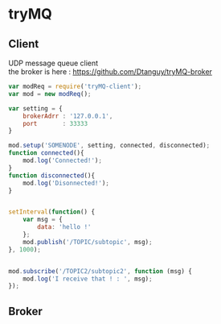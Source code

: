 # tryMQ

## Client

UDP message queue client  
the broker is here : https://github.com/Dtanguy/tryMQ-broker  

```js
var modReq = require('tryMQ-client');
var mod = new modReq();

var setting = {
	brokerAdrr : '127.0.0.1',
	port	   : 33333
}

mod.setup('SOMENODE', setting, connected, disconnected);
function connected(){
	mod.log('Connected!');
}
function disconnected(){
	mod.log('Disonnected!');
}


setInterval(function() { 
	var msg = {
		data: 'hello !'
	};
	mod.publish('/TOPIC/subtopic', msg);
}, 1000);


mod.subscribe('/TOPIC2/subtopic2', function (msg) {
	mod.log('I receive that ! : ', msg);
});
```

## Broker